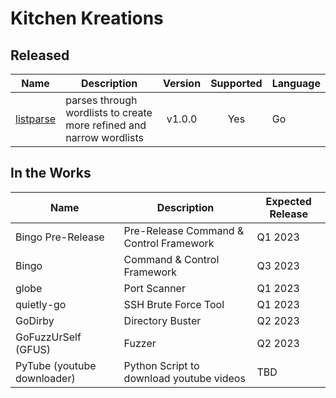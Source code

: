 # Kitchen Kreations
## Released
| Name | Description | Version | Supported | Language |
| --- | --- | :---: | :---: | --- |
| [listparse](https://github.com/Kitchen-Kreations/listparse) | parses through wordlists to create more refined and narrow wordlists | v1.0.0 | Yes | Go |

## In the Works
| Name | Description | Expected Release |
| --- | --- | --- |
| Bingo Pre-Release | Pre-Release Command & Control Framework | Q1 2023 |
| Bingo | Command & Control Framework | Q3 2023 |
| globe | Port Scanner | Q1 2023 |
| quietly-go | SSH Brute Force Tool | Q1 2023 |
| GoDirby | Directory Buster | Q2 2023 |
| GoFuzzUrSelf (GFUS) | Fuzzer | Q2 2023 |
| PyTube (youtube downloader) | Python Script to download youtube videos | TBD |

